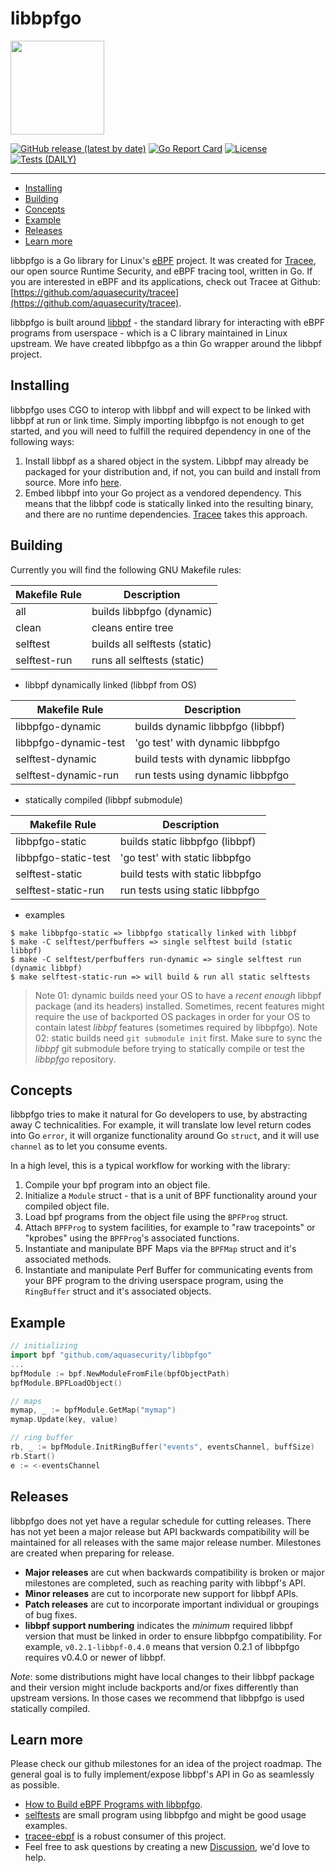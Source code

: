 # libbpfgo

<img src="docs/images/aqua-tux.png" width="150" height="auto">

[![GitHub release (latest by date)](https://img.shields.io/github/v/release/aquasecurity/libbpfgo)](https://github.com/aquasecurity/libbpfgo/releases)
[![Go Report Card](https://goreportcard.com/badge/github.com/aquasecurity/libbpfgo)](https://goreportcard.com/report/github.com/aquasecurity/libbpfgo)
[![License](https://img.shields.io/github/license/aquasecurity/libbpfgo)](https://github.com/aquasecurity/libbpfgo/blob/main/LICENSE)
[![Tests (DAILY)](https://github.com/aquasecurity/libbpfgo/actions/workflows/test-daily.yaml/badge.svg)](https://github.com/aquasecurity/libbpfgo/actions/workflows/test-daily.yaml)

----

* [Installing](#installing)
* [Building](#building)
* [Concepts](#concepts)
* [Example](#example)
* [Releases](#releases)
* [Learn more](#learn-more)


libbpfgo is a Go library for Linux's [eBPF](https://ebpf.io/) project. It was created for [Tracee](https://github.com/aquasecurity/tracee), our open source Runtime Security, and eBPF tracing tool, written in Go. If you are interested in eBPF and its applications, check out Tracee at Github: [https://github.com/aquasecurity/tracee](https://github.com/aquasecurity/tracee).

libbpfgo is built around [libbpf](https://github.com/libbpf/libbpf) - the standard library for interacting with eBPF programs from userspace - which is a C library maintained in Linux upstream. We have created libbpfgo as a thin Go wrapper around the libbpf project.

## Installing

libbpfgo uses CGO to interop with libbpf and will expect to be linked with libbpf at run or link time. Simply importing libbpfgo is not enough to get started, and you will need to fulfill the required dependency in one of the following ways:

1. Install libbpf as a shared object in the system. Libbpf may already be packaged for your distribution and, if not, you can build and install from source. More info [here](https://github.com/libbpf/libbpf).
1. Embed libbpf into your Go project as a vendored dependency. This means that the libbpf code is statically linked into the resulting binary, and there are no runtime dependencies.  [Tracee](https://github.com/aquasecurity/tracee) takes this approach.

## Building

Currently you will find the following GNU Makefile rules:

| Makefile Rule            | Description                       |
|--------------------------|-----------------------------------|
| all                      | builds libbpfgo (dynamic)         |
| clean                    | cleans entire tree                |
| selftest                 | builds all selftests (static)     |
| selftest-run             | runs all selftests (static)       |

* libbpf dynamically linked (libbpf from OS)

| Makefile Rule            | Description                       |
|--------------------------|-----------------------------------|
| libbpfgo-dynamic         | builds dynamic libbpfgo (libbpf)  |
| libbpfgo-dynamic-test    | 'go test' with dynamic libbpfgo   |
| selftest-dynamic         | build tests with dynamic libbpfgo |
| selftest-dynamic-run     | run tests using dynamic libbpfgo  |

* statically compiled (libbpf submodule)

| Makefile Rule            | Description                       |
|--------------------------|-----------------------------------|
| libbpfgo-static          | builds static libbpfgo (libbpf)   |
| libbpfgo-static-test     | 'go test' with static libbpfgo    |
| selftest-static          | build tests with static libbpfgo  |
| selftest-static-run      | run tests using static libbpfgo   |

* examples

```
$ make libbpfgo-static => libbpfgo statically linked with libbpf
$ make -C selftest/perfbuffers => single selftest build (static libbpf)
$ make -C selftest/perfbuffers run-dynamic => single selftest run (dynamic libbpf)
$ make selftest-static-run => will build & run all static selftests
```

> Note 01: dynamic builds need your OS to have a *recent enough* libbpf package (and its headers) installed. Sometimes, recent features might require the use of backported OS packages in order for your OS to contain latest *libbpf* features (sometimes required by libbpfgo).
> Note 02: static builds need `git submodule init` first. Make sure to sync the *libbpf* git submodule before trying to statically compile or test the *libbpfgo* repository.

## Concepts

libbpfgo tries to make it natural for Go developers to use, by abstracting away C technicalities. For example, it will translate low level return codes into Go `error`, it will organize functionality around Go `struct`, and it will use `channel` as to let you consume events.

In a high level, this is a typical workflow for working with the library:

1. Compile your bpf program into an object file.
1. Initialize a `Module` struct - that is a unit of BPF functionality around your compiled object file.
1. Load bpf programs from the object file using the `BPFProg` struct.
1. Attach `BPFProg` to system facilities, for example to "raw tracepoints" or "kprobes" using the `BPFProg`'s associated functions.
1. Instantiate and manipulate BPF Maps via the `BPFMap` struct and it's associated methods.
1. Instantiate and manipulate Perf Buffer for communicating events from your BPF program to the driving userspace program, using the `RingBuffer` struct and it's associated objects.

## Example

```go
// initializing
import bpf "github.com/aquasecurity/libbpfgo"
...
bpfModule := bpf.NewModuleFromFile(bpfObjectPath)
bpfModule.BPFLoadObject()

// maps
mymap, _ := bpfModule.GetMap("mymap")
mymap.Update(key, value)

// ring buffer
rb, _ := bpfModule.InitRingBuffer("events", eventsChannel, buffSize)
rb.Start()
e := <-eventsChannel
```

## Releases

libbpfgo does not yet have a regular schedule for cutting releases. There has not yet been a major release but API backwards compatibility will be maintained for all releases with the same major release number. Milestones are created when preparing for release.

- __Major releases__ are cut when backwards compatibility is broken or major milestones are completed, such as reaching parity with libbpf's API.
- __Minor releases__ are cut to incorporate new support for libbpf APIs.
- __Patch releases__ are cut to incorporate important individual or groupings of bug fixes.
- __libbpf support numbering__ indicates the _minimum_ required libbpf version that must be linked in order to ensure libbpfgo compatibility. For example, `v0.2.1-libbpf-0.4.0` means that version 0.2.1 of libbpfgo requires v0.4.0 or newer of libbpf.

*Note*: some distributions might have local changes to their libbpf package and their version might include backports and/or fixes differently than upstream versions. In those cases we recommend that libbpfgo is used statically compiled.


## Learn more

Please check our github milestones for an idea of the project roadmap. The general goal is to fully implement/expose libbpf's API in Go as seamlessly as possible.

- [How to Build eBPF Programs with libbpfgo](https://blog.aquasec.com/libbpf-ebpf-programs).
- [selftests](./selftest) are small program using libbpfgo and might be good usage examples.
- [tracee-ebpf](https://github.com/aquasecurity/tracee/tree/main/cmd/tracee-ebpf) is a robust consumer of this project.
- Feel free to ask questions by creating a new [Discussion](https://github.com/aquasecurity/libbpfgo/discussions), we'd love to help.
